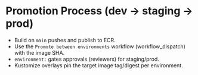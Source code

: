# Promotion Process (dev → staging → prod)

- Build on `main` pushes and publish to ECR.
- Use the `Promote between environments` workflow (workflow_dispatch) with the image SHA.
- `environment:` gates approvals (reviewers) for staging/prod.
- Kustomize overlays pin the target image tag/digest per environment.
